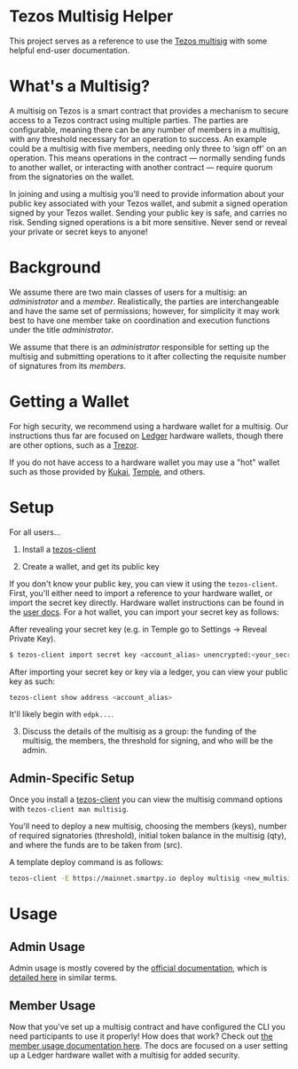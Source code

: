# Tezos Multisig Helper

This project serves as a reference to use the [Tezos multisig](https://tezos.gitlab.io/user/multisig.html) with some helpful end-user documentation.

# What's a Multisig?

A multisig on Tezos is a smart contract that provides a mechanism to secure access to a Tezos contract using multiple parties. The parties are configurable, meaning there can be any number of members in a multisig, with any threshold necessary for an operation to success. An example could be a multisig with five members, needing only three to ‘sign off’ on an operation. This means operations in the contract — normally sending funds to another wallet, or interacting with another contract — require quorum from the signatories on the wallet. 

In joining and using a multisig you’ll need to provide information about your public key associated with your Tezos wallet, and submit a signed operation signed by your Tezos wallet. Sending your public key is safe, and carries no risk. Sending signed operations is a bit more sensitive. Never send or reveal your private or secret keys to anyone!

# Background

We assume there are two main classes of users for a multisig: an _administrator_ and a _member_. Realistically, the parties are interchangeable and have the same set of permissions; however, for simplicity it may work best to have one member take on coordination and execution functions under the title _administrator_.

We assume that there is an _administrator_ responsible for setting up the multisig and submitting operations to it after collecting the requisite number of signatures from its _members_.

# Getting a Wallet

For high security, we recommend using a hardware wallet for a multisig. Our instructions thus far are focused on [Ledger](https://www.ledger.com/) hardware wallets, though there are other options, such as a [Trezor](https://trezor.io/).

If you do not have access to a hardware wallet you may use a "hot" wallet such as those provided by [Kukai](kukai.app), [Temple](https://templewallet.com/), and others.

# Setup

For all users...

1. Install a [tezos-client](https://tezos.gitlab.io/introduction/howtouse.html)

2. Create a wallet, and get its public key

If you don't know your public key, you can view it using the `tezos-client`. First, you'll either need to import a reference to your hardware wallet, or import the secret key directly. Hardware wallet instructions can be found in the [user docs](user_docs.md). For a hot wallet, you can import your secret key as follows:

After revealing your secret key (e.g. in Temple go to Settings -> Reveal Private Key).

```sh
$ tezos-client import secret key <account_alias> unencrypted:<your_secret_key>

```

After importing your secret key or key via a ledger, you can view your public key as such:

```sh
tezos-client show address <account_alias>
```

It'll likely begin with `edpk...`.

3. Discuss the details of the multisig as a group: the funding of the multisig, the members, the threshold for signing, and who will be the admin.


## Admin-Specific Setup

Once you install a [tezos-client](https://tezos.gitlab.io/introduction/howtouse.html) you can view the multisig command options with `tezos-client man multisig`.

You'll need to deploy a new multisig, choosing the members (keys), number of required signatories (threshold), initial token balance in the multisig (qty), and where the funds are to be taken from (src).

A template deploy command is as follows:

```sh
tezos-client -E https://mainnet.smartpy.io deploy multisig <new_multisig> transferring <qty> from <src> with threshold <threshold> on public keys [<key>...] [--fee <amount>]
```

# Usage

## Admin Usage

Admin usage is mostly covered by the [official documentation](https://tezos.gitlab.io/user/multisig.html), which is [detailed here](admin_usage.md) in similar terms.


## Member Usage

Now that you've set up a multisig contract and have configured the CLI you need participants to use it properly! How does that work? Check out [the member usage documentation here](member_usage.md). The docs are focused on a user setting up a Ledger hardware wallet with a multisig for added security.